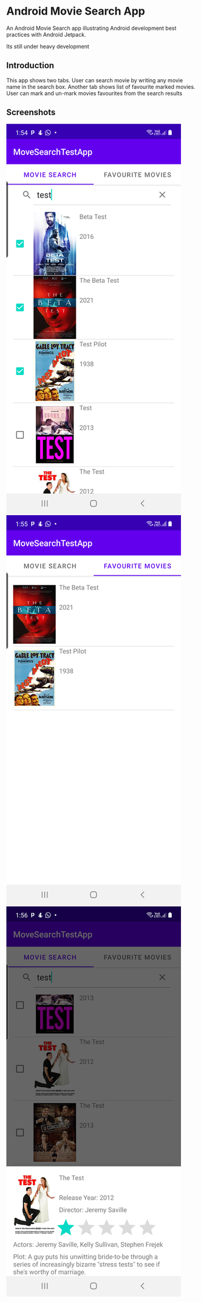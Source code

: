 Android Movie Search App
=======================

An Android Movie Search app illustrating Android development best practices with Android Jetpack.

Its still under heavy development

Introduction
------------

This app shows two tabs. User can search movie by writing any movie name in the search box. Another tab shows list of favourite marked movies. User can mark and un-mark movies favourites from the search results


Screenshots
-----------

![List of Movies](screenshots/search_results.png "A list of movies search result page")
![List Of Favourite Movies](screenshots/favourite_movies.png "A list of movies marked as user favourite")
![Detail View of Movie](screenshots/movie_detail.png "Details for a specific Movie")
